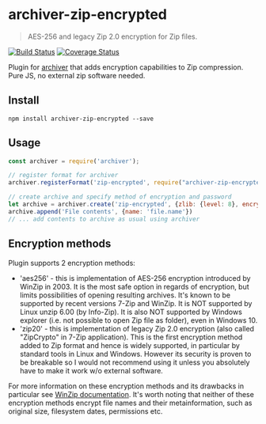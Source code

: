 # archiver-zip-encrypted

> AES-256 and legacy Zip 2.0 encryption for Zip files.

[![Build Status](https://travis-ci.org/artem-karpenko/archiver-zip-encrypted.svg?branch=master)](https://travis-ci.org/artem-karpenko/archiver-zip-encrypted)
[![Coverage Status](https://coveralls.io/repos/github/artem-karpenko/archiver-zip-encrypted/badge.svg)](https://coveralls.io/github/artem-karpenko/archiver-zip-encrypted)

Plugin for [archiver](https://www.npmjs.com/package/archiver) that adds encryption 
capabilities to Zip compression. Pure JS, no external zip software needed.

## Install

```shell
npm install archiver-zip-encrypted --save
```

## Usage

```js
const archiver = require('archiver');

// register format for archiver
archiver.registerFormat('zip-encrypted', require("archiver-zip-encrypted"));

// create archive and specify method of encryption and password
let archive = archiver.create('zip-encrypted', {zlib: {level: 8}, encryptionMethod: 'aes256', password: '123'});
archive.append('File contents', {name: 'file.name'})
// ... add contents to archive as usual using archiver
```
## Encryption methods

Plugin supports 2 encryption methods:

* 'aes256' - this is implementation of AES-256 encryption introduced by WinZip in 2003.
   It is the most safe option in regards of encryption, but limits possibilities of opening resulting archives.
   It's known to be supported by recent versions 7-Zip and WinZip. It is NOT supported by
   Linux unzip 6.00 (by Info-Zip). It is also NOT supported by Windows explorer (i.e. not possible to open Zip file as folder),
   even in Windows 10. 
* 'zip20' - this is implementation of legacy Zip 2.0 encryption (also called "ZipCrypto" in 7-Zip application).
   This is the first encryption method added to Zip format and hence is widely supported, in particular 
   by standard tools in Linux and Windows. However its security is proven to be breakable
   so I would not recommend using it unless you absolutely have to make it work w/o external software.
      
For more information on these encryption methods and its drawbacks in particular see [WinZip documentation](http://kb.winzip.com/help/RU/WZ/help_encryption.htm).
It's worth noting that neither of these encryption methods encrypt file names and their metainformation, 
such as original size, filesystem dates, permissions etc.